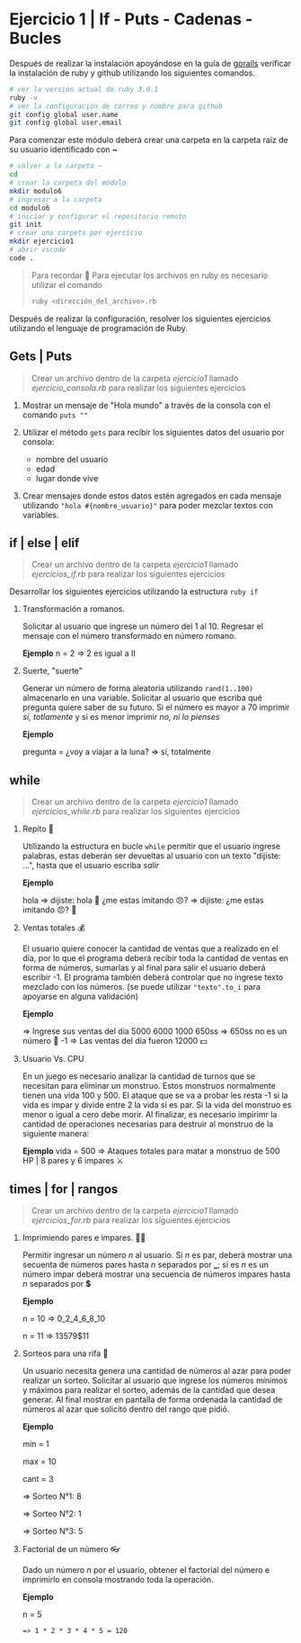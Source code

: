 # Ejercicio 1 | If - Puts - Cadenas - Bucles

Después de realizar la instalación apoyándose en la guía de [gorails](https://gorails.com/setup/windows/10) verificar la instalación de ruby y github utilizando los siguientes comandos.

```bash
# ver la versión actual de ruby 3.0.1
ruby -v 
# ver la configuración de correo y nombre para github
git config global user.name
git config global user.email
```

Para comenzar este módulo deberá crear una carpeta en la carpeta raíz de su usuario identificado con **~**

```bash
# volver a la carpeta ~
cd
# crear la carpeta del módulo
mkdir modulo6
# ingresar a la carpeta
cd modulo6
# iniciar y configurar el repositorio remoto
git init
# crear una carpeta por ejercicio
mkdir ejercicio1
# abrir vscode
code .
```

> Para recordar 👀
> Para ejecutar los archivos en ruby es necesario utilizar el comando
>
>   ```bash
>   ruby <dirección_del_archivo>.rb
>   ```

Después de realizar la configuración, resolver los siguientes ejercicios utilizando el lenguaje de programación de Ruby.

## Gets | Puts

> Crear un archivo dentro de la carpeta *ejercicio1* llamado
> *ejercicio_consola.rb* para realizar los siguientes ejercicios

1. Mostrar un mensaje de "Hola mundo" a través de la consola con el comando `puts ""`

2. Utilizar el método `gets` para recibir los siguientes datos del usuario por consola:

    - nombre del usuario
    - edad
    - lugar donde vive

3. Crear mensajes donde estos datos estén agregados en cada mensaje utilizando `"hola #{nombre_usuario}"` para poder mezclar textos con variables.

## if | else | elif

> Crear un archivo dentro de la carpeta *ejercicio1* llamado
> *ejercicios_if.rb* para realizar los siguientes ejercicios

Desarrollar los siguientes ejercicios utilizando la estructura ```ruby if```

1. Transformación a romanos.

    Solicitar al usuario que ingrese un número del 1 al 10. Regresar el mensaje con el número transformado en número romano.

    **Ejemplo**
    n = 2
    => 2 es igual a II

2. Suerte, "suerte"

    Generar un número de forma aleatoria utilizando `rand(1..100)` almacenarlo en una variable. Solicitar al usuario que escriba qué pregunta quiere saber de su futuro. Si el número es mayor a 70 imprimir *sí, totlamente* y si es menor imprimir *no, ni lo pienses*

    **Ejemplo**

    pregunta = ¿voy a viajar a la luna?
    => sí, totalmente

## while

> Crear un archivo dentro de la carpeta *ejercicio1* llamado
> *ejercicios_while.rb* para realizar los siguientes ejercicios

1. Repito 🦜

    Utilizando la estructura en bucle `while` permitir que el usuario ingrese palabras, estas deberán ser devueltas al usuario con un texto "dijiste: ...", hasta que el usuario escriba *salir*

    **Ejemplo**

    hola
    => dijiste: hola 🦜
    ¿me estas imitando 😠?
    => dijiste: ¿me estas imitando 😠? 🦜

2. Ventas totales 💰

    El usuario quiere conocer la cantidad de ventas que a realizado en el día, por lo que el programa deberá recibir toda la cantidad de ventas en forma de números, sumarlas y al final para salir el usuario deberá escribir -1. El programa también deberá controlar que no ingrese texto mezclado con los números. (se puede utilizar `"texto".to_i` para apoyarse en alguna validación)

    **Ejemplo**

    => Ingrese sus ventas del día
    5000
    6000
    1000
    650ss
    => 650ss no es un número 🧨
    -1
    => Las ventas del día fueron 12000 💵

3. Usuario Vs. CPU

   En un juego es necesario analizar la cantidad de turnos que se necesitan para eliminar un monstruo. Estos monstruos normalmente tienen una vida 100 y 500. El ataque que se va a probar les resta -1 si la vida es impar y divide entre 2 la vida si es par. Si la vida del monstruo es menor o igual a cero debe morir.
   Al finalizar, es necesario impirimr la cantidad de operaciones necesarias para destruir al monstruo de la siguiente manera:

    **Ejemplo**
    vida = 500
    => Ataques totales para matar a monstruo de 500 HP | 8 pares y 6 impares ⚔

## times | for | rangos

> Crear un archivo dentro de la carpeta *ejercicio1* llamado
> *ejercicios_for.rb* para realizar los siguientes ejercicios

1. Imprimiendo pares e impares. 🐯🐱

    Permitir ingresar un número *n* al usuario. Si *n* es par, deberá mostrar una secuenta de números pares hasta *n* separados por **_**; si es *n* es un número impar deberá mostrar una secuencia de números impares hasta *n* separados por **$**

    **Ejemplo**

    n = 10
    => 0_2_4_6_8_10

    n = 11
    => 1$3$5$7$9$11

2. Sorteos para una rifa 🎁

    Un usuario necesita genera una cantidad de números al azar para poder realizar un sorteo. Solicitar al usuario que ingrese los números mínimos y máximos para realizar el sorteo, además de la cantidad que desea generar. Al final mostrar en pantalla de forma ordenada la cantidad de números al azar que solicitó dentro del rango que pidió.

    **Ejemplo**

    min = 1

    max = 10

    cant = 3

    => Sorteo N°1: 8

    => Sorteo N°2: 1

    => Sorteo N°3: 5

3. Factorial de un número 👓

    Dado un número *n* por el usuario, obtener el factorial del número e imprimirlo en consola mostrando toda la operación.

    **Ejemplo**

    n = 5

    `=> 1 * 2 * 3 * 4 * 5 = 120`
